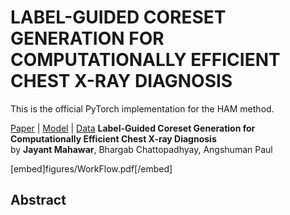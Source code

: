# LABEL-GUIDED CORESET GENERATION FOR COMPUTATIONALLY EFFICIENT CHEST X-RAY DIAGNOSIS
This is the official PyTorch implementation for the HAM method.

[Paper](#) | [Model](#model) | [Data](#data)
**Label-Guided Coreset Generation for Computationally Efficient Chest X-ray Diagnosis**<br>
by **Jayant Mahawar**, Bhargab Chattopadhyay, Angshuman Paul<be>

[embed]figures/WorkFlow.pdf[/embed]

## Abstract
